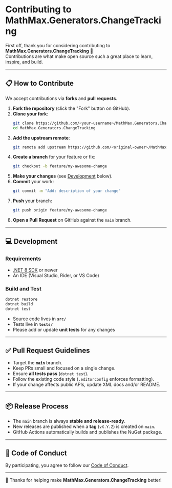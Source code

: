 # Contributing to MathMax.Generators.ChangeTracking

First off, thank you for considering contributing to **MathMax.Generators.ChangeTracking** 🎉  
Contributions are what make open source such a great place to learn, inspire, and build.

---

## 📋 How to Contribute

We accept contributions via **forks** and **pull requests**.  

1. **Fork the repository** (click the "Fork" button on GitHub).  
2. **Clone your fork**:
   ```bash
   git clone https://github.com/<your-username>/MathMax.Generators.ChangeTracking.git
   cd MathMax.Generators.ChangeTracking
   ```
3. **Add the upstream remote**:
   ```bash
   git remote add upstream https://github.com/<original-owner>/MathMax.Generators.ChangeTracking.git
   ```
4. **Create a branch** for your feature or fix:
   ```bash
   git checkout -b feature/my-awesome-change
   ```
5. **Make your changes** (see [Development](#-development) below).  
6. **Commit** your work:
   ```bash
   git commit -m "Add: description of your change"
   ```
7. **Push** your branch:
   ```bash
   git push origin feature/my-awesome-change
   ```
8. **Open a Pull Request** on GitHub against the `main` branch.

---

## 💻 Development

### Requirements
- [.NET 8 SDK](https://dotnet.microsoft.com/download) or newer  
- An IDE (Visual Studio, Rider, or VS Code)  

### Build and Test
```bash
dotnet restore
dotnet build
dotnet test
```

- Source code lives in **`src/`**  
- Tests live in **`tests/`**  
- Please add or update **unit tests** for any changes  

---

## ✅ Pull Request Guidelines

- Target the **`main`** branch.  
- Keep PRs small and focused on a single change.  
- Ensure **all tests pass** (`dotnet test`).  
- Follow the existing code style (`.editorconfig` enforces formatting).  
- If your change affects public APIs, update XML docs and/or README.  

---

## 📦 Release Process

- The `main` branch is always **stable and release-ready**.  
- New releases are published when a **tag** (`vX.Y.Z`) is created on `main`.  
- GitHub Actions automatically builds and publishes the NuGet package.  

---

## 📝 Code of Conduct

By participating, you agree to follow our [Code of Conduct](CODE_OF_CONDUCT.md).

---

🙌 Thanks for helping make **MathMax.Generators.ChangeTracking** better!

